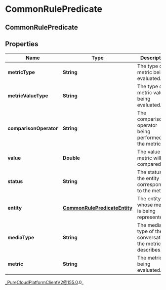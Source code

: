 # CommonRulePredicate

## CommonRulePredicate

## Properties

|Name | Type | Description | Notes|
|------------ | ------------- | ------------- | -------------|
| **metricType** | **String** | The type of metric being evaluated. | |
| **metricValueType** | **String** | The type of metric value being evaluated. | |
| **comparisonOperator** | **String** | The comparison operator being performed on the metric. | |
| **value** | **Double** | The value the metric will be compared to. | |
| **status** | **String** | The status of the entity corresponding to the metric. | [optional] |
| **entity** | [**CommonRulePredicateEntity**](CommonRulePredicateEntity) | The entity whose metric is being represented. | |
| **mediaType** | **String** | The media type of the conversation the metric describes. | [optional] |
| **metric** | **String** | The metric being evaluated. | |



_PureCloudPlatformClientV2@155.0.0_
